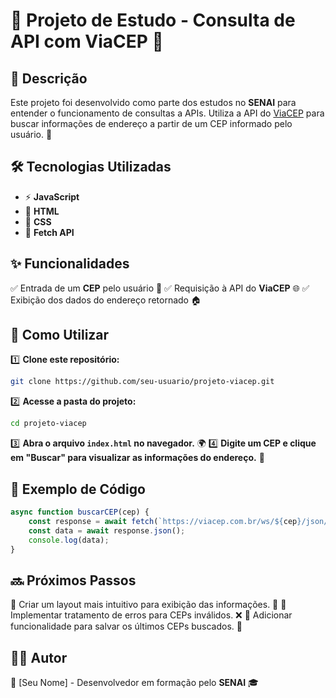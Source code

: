 # 🚀 Projeto de Estudo - Consulta de API com ViaCEP 📡

## 📌 Descrição
Este projeto foi desenvolvido como parte dos estudos no **SENAI** para entender o funcionamento de consultas a APIs. Utiliza a API do [ViaCEP](https://viacep.com.br/) para buscar informações de endereço a partir de um CEP informado pelo usuário. 🏡

## 🛠️ Tecnologias Utilizadas
- ⚡ **JavaScript**
- 🎨 **HTML**
- 💅 **CSS**
- 🔗 **Fetch API**

## ✨ Funcionalidades
✅ Entrada de um **CEP** pelo usuário 📍
✅ Requisição à API do **ViaCEP** 🌐
✅ Exibição dos dados do endereço retornado 🏠

## 🚀 Como Utilizar
1️⃣ **Clone este repositório:**
   ```sh
   git clone https://github.com/seu-usuario/projeto-viacep.git
   ```
2️⃣ **Acesse a pasta do projeto:**
   ```sh
   cd projeto-viacep
   ```
3️⃣ **Abra o arquivo `index.html` no navegador.** 🌍
4️⃣ **Digite um CEP e clique em "Buscar" para visualizar as informações do endereço.** 🔎

## 📝 Exemplo de Código
```js
async function buscarCEP(cep) {
    const response = await fetch(`https://viacep.com.br/ws/${cep}/json/`);
    const data = await response.json();
    console.log(data);
}
```

## 🔜 Próximos Passos
🚧 Criar um layout mais intuitivo para exibição das informações. 🎨
🚧 Implementar tratamento de erros para CEPs inválidos. ❌
🚧 Adicionar funcionalidade para salvar os últimos CEPs buscados. 💾

## 👨‍💻 Autor
📢 [Seu Nome] - Desenvolvedor em formação pelo **SENAI** 🎓
